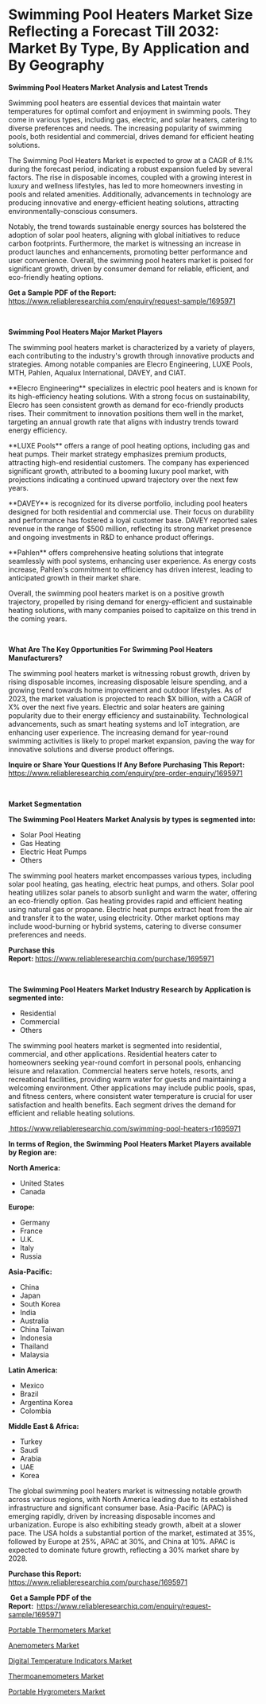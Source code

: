 <p><h1>Swimming Pool Heaters Market Size Reflecting a Forecast Till 2032: Market By Type, By Application and By Geography</h1></p><p><strong>Swimming Pool Heaters Market Analysis and Latest Trends</strong></p>
<p><p>Swimming pool heaters are essential devices that maintain water temperatures for optimal comfort and enjoyment in swimming pools. They come in various types, including gas, electric, and solar heaters, catering to diverse preferences and needs. The increasing popularity of swimming pools, both residential and commercial, drives demand for efficient heating solutions.</p><p>The Swimming Pool Heaters Market is expected to grow at a CAGR of 8.1% during the forecast period, indicating a robust expansion fueled by several factors. The rise in disposable incomes, coupled with a growing interest in luxury and wellness lifestyles, has led to more homeowners investing in pools and related amenities. Additionally, advancements in technology are producing innovative and energy-efficient heating solutions, attracting environmentally-conscious consumers. </p><p>Notably, the trend towards sustainable energy sources has bolstered the adoption of solar pool heaters, aligning with global initiatives to reduce carbon footprints. Furthermore, the market is witnessing an increase in product launches and enhancements, promoting better performance and user convenience. Overall, the swimming pool heaters market is poised for significant growth, driven by consumer demand for reliable, efficient, and eco-friendly heating options.</p></p>
<p><strong>Get a Sample PDF of the Report:&nbsp;</strong> <a href="https://www.reliableresearchiq.com/enquiry/request-sample/1695971?utm_campaign=103&utm_medium=2&utm_source=Github&utm_content=ia&utm_term=16022025&utm_id=swimming-pool-heaters">https://www.reliableresearchiq.com/enquiry/request-sample/1695971</a></p>
<p>&nbsp;</p>
<p><strong>Swimming Pool Heaters Major Market Players</strong></p>
<p><p>The swimming pool heaters market is characterized by a variety of players, each contributing to the industry's growth through innovative products and strategies. Among notable companies are Elecro Engineering, LUXE Pools, MTH, Pahlen, Aqualux International, DAVEY, and CIAT.</p><p>**Elecro Engineering** specializes in electric pool heaters and is known for its high-efficiency heating solutions. With a strong focus on sustainability, Elecro has seen consistent growth as demand for eco-friendly products rises. Their commitment to innovation positions them well in the market, targeting an annual growth rate that aligns with industry trends toward energy efficiency.</p><p>**LUXE Pools** offers a range of pool heating options, including gas and heat pumps. Their market strategy emphasizes premium products, attracting high-end residential customers. The company has experienced significant growth, attributed to a booming luxury pool market, with projections indicating a continued upward trajectory over the next few years.</p><p>**DAVEY** is recognized for its diverse portfolio, including pool heaters designed for both residential and commercial use. Their focus on durability and performance has fostered a loyal customer base. DAVEY reported sales revenue in the range of $500 million, reflecting its strong market presence and ongoing investments in R&D to enhance product offerings.</p><p>**Pahlen** offers comprehensive heating solutions that integrate seamlessly with pool systems, enhancing user experience. As energy costs increase, Pahlen's commitment to efficiency has driven interest, leading to anticipated growth in their market share.</p><p>Overall, the swimming pool heaters market is on a positive growth trajectory, propelled by rising demand for energy-efficient and sustainable heating solutions, with many companies poised to capitalize on this trend in the coming years.</p></p>
<p>&nbsp;</p>
<p><strong>What Are The Key Opportunities For Swimming Pool Heaters Manufacturers?</strong></p>
<p><p>The swimming pool heaters market is witnessing robust growth, driven by rising disposable incomes, increasing disposable leisure spending, and a growing trend towards home improvement and outdoor lifestyles. As of 2023, the market valuation is projected to reach $X billion, with a CAGR of X% over the next five years. Electric and solar heaters are gaining popularity due to their energy efficiency and sustainability. Technological advancements, such as smart heating systems and IoT integration, are enhancing user experience. The increasing demand for year-round swimming activities is likely to propel market expansion, paving the way for innovative solutions and diverse product offerings.</p></p>
<p><strong>Inquire or Share Your Questions If Any Before Purchasing This Report:</strong> <a href="https://www.reliableresearchiq.com/enquiry/pre-order-enquiry/1695971?utm_campaign=103&utm_medium=2&utm_source=Github&utm_content=ia&utm_term=16022025&utm_id=swimming-pool-heaters">https://www.reliableresearchiq.com/enquiry/pre-order-enquiry/1695971</a></p>
<p>&nbsp;</p>
<p><strong>Market Segmentation</strong></p>
<p><strong>The Swimming Pool Heaters Market Analysis by types is segmented into:</strong></p>
<p><ul><li>Solar Pool Heating</li><li>Gas Heating</li><li>Electric Heat Pumps</li><li>Others</li></ul></p>
<p><p>The swimming pool heaters market encompasses various types, including solar pool heating, gas heating, electric heat pumps, and others. Solar pool heating utilizes solar panels to absorb sunlight and warm the water, offering an eco-friendly option. Gas heating provides rapid and efficient heating using natural gas or propane. Electric heat pumps extract heat from the air and transfer it to the water, using electricity. Other market options may include wood-burning or hybrid systems, catering to diverse consumer preferences and needs.</p></p>
<p><strong>Purchase this Report:&nbsp;</strong><a href="https://www.reliableresearchiq.com/purchase/1695971?utm_campaign=103&utm_medium=2&utm_source=Github&utm_content=ia&utm_term=16022025&utm_id=swimming-pool-heaters">https://www.reliableresearchiq.com/purchase/1695971</a></p>
<p>&nbsp;</p>
<p><strong>The Swimming Pool Heaters Market Industry Research by Application is segmented into:</strong></p>
<p><ul><li>Residential</li><li>Commercial</li><li>Others</li></ul></p>
<p><p>The swimming pool heaters market is segmented into residential, commercial, and other applications. Residential heaters cater to homeowners seeking year-round comfort in personal pools, enhancing leisure and relaxation. Commercial heaters serve hotels, resorts, and recreational facilities, providing warm water for guests and maintaining a welcoming environment. Other applications may include public pools, spas, and fitness centers, where consistent water temperature is crucial for user satisfaction and health benefits. Each segment drives the demand for efficient and reliable heating solutions.</p></p>
<p><a href="https://www.reliableresearchiq.com/swimming-pool-heaters-r1695971?utm_campaign=103&utm_medium=2&utm_source=Github&utm_content=ia&utm_term=16022025&utm_id=swimming-pool-heaters">&nbsp;https://www.reliableresearchiq.com/swimming-pool-heaters-r1695971</a></p>
<p><strong>In terms of Region, the Swimming Pool Heaters Market Players available by Region are:</strong></p>
<p>
    <p> <strong> North America: </strong>
        <ul>
            <li>United States</li>
            <li>Canada</li>
        </ul>
        </p> 
    <p> <strong> Europe: </strong>
        <ul>
            <li>Germany</li>
            <li>France</li>
            <li>U.K.</li>
            <li>Italy</li>
            <li>Russia</li>
        </ul>
        </p> 
    <p> <strong> Asia-Pacific: </strong>
        <ul>
            <li>China</li>
            <li>Japan</li>
            <li>South Korea</li>
            <li>India</li>
            <li>Australia</li>
            <li>China Taiwan</li>
            <li>Indonesia</li>
            <li>Thailand</li>
            <li>Malaysia</li>
        </ul>
        </p> 
    <p> <strong> Latin America: </strong>
        <ul>
            <li>Mexico</li>
            <li>Brazil</li>
            <li>Argentina Korea</li>
            <li>Colombia</li>
        </ul>
        </p> 
    <p> <strong> Middle East & Africa: </strong>
        <ul>
            <li>Turkey</li>
            <li>Saudi</li>
            <li>Arabia</li>
            <li>UAE</li>
            <li>Korea</li>
        </ul>
    </p>
    </p>
<p><p>The global swimming pool heaters market is witnessing notable growth across various regions, with North America leading due to its established infrastructure and significant consumer base. Asia-Pacific (APAC) is emerging rapidly, driven by increasing disposable incomes and urbanization. Europe is also exhibiting steady growth, albeit at a slower pace. The USA holds a substantial portion of the market, estimated at 35%, followed by Europe at 25%, APAC at 30%, and China at 10%. APAC is expected to dominate future growth, reflecting a 30% market share by 2028.</p></p>
<p><strong>Purchase this Report: </strong><a href="https://www.reliableresearchiq.com/purchase/1695971?utm_campaign=103&utm_medium=2&utm_source=Github&utm_content=ia&utm_term=16022025&utm_id=swimming-pool-heaters">https://www.reliableresearchiq.com/purchase/1695971</a></p>
<p>&nbsp;<strong>Get a Sample PDF of the Report:&nbsp;&nbsp;</strong><a href="https://www.reliableresearchiq.com/enquiry/request-sample/1695971?utm_campaign=103&utm_medium=2&utm_source=Github&utm_content=ia&utm_term=16022025&utm_id=swimming-pool-heaters">https://www.reliableresearchiq.com/enquiry/request-sample/1695971</a></p>
<p><strong></strong></p>
<p><p><a href="https://github.com/kmettjanksj7/Market-Research-Report-List-1/blob/main/portable-thermometers-market.md?utm_campaign=103&utm_medium=2&utm_source=Github&utm_content=ia&utm_term=16022025&utm_id=swimming-pool-heaters">Portable Thermometers Market</a></p><p><a href="https://github.com/huelarnzeba29/Market-Research-Report-List-1/blob/main/anemometers-market.md?utm_campaign=103&utm_medium=2&utm_source=Github&utm_content=ia&utm_term=16022025&utm_id=swimming-pool-heaters">Anemometers Market</a></p><p><a href="https://github.com/cachuhashieb/Market-Research-Report-List-1/blob/main/digital-temperature-indicators-market.md?utm_campaign=103&utm_medium=2&utm_source=Github&utm_content=ia&utm_term=16022025&utm_id=swimming-pool-heaters">Digital Temperature Indicators Market</a></p><p><a href="https://github.com/bedelibekwe58/Market-Research-Report-List-1/blob/main/thermoanemometers-market.md?utm_campaign=103&utm_medium=2&utm_source=Github&utm_content=ia&utm_term=16022025&utm_id=swimming-pool-heaters">Thermoanemometers Market</a></p><p><a href="https://github.com/ypumgtoivo/Market-Research-Report-List-1/blob/main/portable-hygrometers-market.md?utm_campaign=103&utm_medium=2&utm_source=Github&utm_content=ia&utm_term=16022025&utm_id=swimming-pool-heaters">Portable Hygrometers Market</a></p></p>